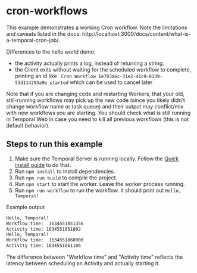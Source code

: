 # cron-workflows

This example demonstrates a working Cron workflow. Note the limitations and caveats listed in the docs: http://localhost:3000/docs/content/what-is-a-temporal-cron-job/.

Differences to the hello world demo:

- the activity actually prints a log, instead of returning a string.
- the Client exits without waiting for the scheduled workflow to complete, printing an id like `
Cron Workflow 1e793a6c-31e2-41c9-8139-53d114293a9e started` which can be used to cancel later

Note that if you are changing code and restarting Workers, that your old, still-running workflows may pick up the new code (since you likely didn't change workflow name or task queue) and their output may conflict/mix with new workflows you are starting. You should check what is still running in Temporal Web in case you need to kill all previous workflows (this is not default behavior).

## Steps to run this example

1. Make sure the Temporal Server is running locally. Follow the [Quick install guide](https://docs.temporal.io/docs/server/quick-install) to do that.
2. Run `npm install` to install dependencies.
3. Run `npm run build` to compile the project.
4. Run `npm start` to start the worker. Leave the worker process running.
5. Run `npm run workflow` to run the workflow. It should print out `Hello, Temporal!`

Example output

```bash
Hello, Temporal!
Workflow time:  1634551851356
Activity time: 1634551851802
Hello, Temporal!
Workflow time:  1634551860900
Activity time: 1634551861106
```

The difference between "Workflow time" and "Activity time" reflects the latency between scheduling an Activity and actually starting it.